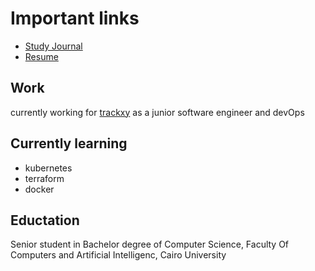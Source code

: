 # Important links
* [Study Journal](/Study-journal)
* [Resume](resources/Resume.pdf)
## Work
currently working for [trackxy](trackxy.com) as a junior software engineer and devOps
## Currently learning
* kubernetes
* terraform
* docker
## Eductation
Senior student in Bachelor degree of Computer Science, Faculty Of Computers and Artificial Intelligenc, Cairo University
